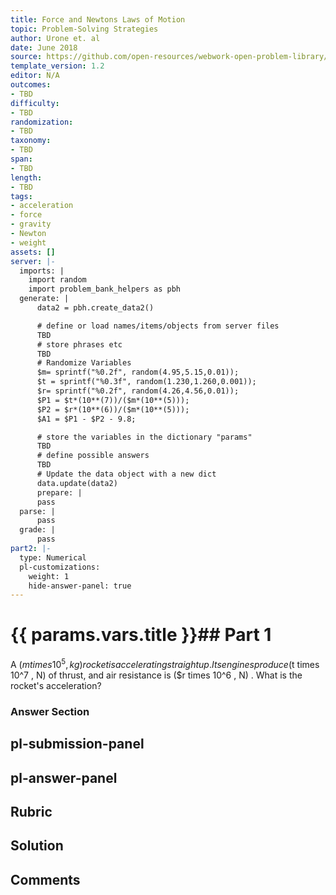 ```yaml
---
title: Force and Newtons Laws of Motion
topic: Problem-Solving Strategies
author: Urone et. al
date: June 2018
source: https://github.com/open-resources/webwork-open-problem-library/tree/master/Contrib/BrockPhysics/College_Physics_Urone/4.Dynamics_Force_and_Newtons_Laws_of_Motion/Problem_Solving_Strategies/NU_U17-04-06-001.pg
template_version: 1.2
editor: N/A
outcomes:
- TBD
difficulty:
- TBD
randomization:
- TBD
taxonomy:
- TBD
span:
- TBD
length:
- TBD
tags:
- acceleration
- force
- gravity
- Newton
- weight
assets: []
server: |-
  imports: |
    import random
    import problem_bank_helpers as pbh
  generate: |
      data2 = pbh.create_data2()

      # define or load names/items/objects from server files
      TBD
      # store phrases etc
      TBD
      # Randomize Variables
      $m= sprintf("%0.2f", random(4.95,5.15,0.01));
      $t = sprintf("%0.3f", random(1.230,1.260,0.001));
      $r= sprintf("%0.2f", random(4.26,4.56,0.01));
      $P1 = $t*(10**(7))/($m*(10**(5)));
      $P2 = $r*(10**(6))/($m*(10**(5)));
      $A1 = $P1 - $P2 - 9.8;

      # store the variables in the dictionary "params"
      TBD
      # define possible answers
      TBD
      # Update the data object with a new dict
      data.update(data2)
      prepare: |
      pass
  parse: |
      pass
  grade: |
      pass
part2: |-
  type: Numerical
  pl-customizations:
    weight: 1
    hide-answer-panel: true
---
```


# {{ params.vars.title }}## Part 1 
A ($m times 10^5 , kg) rocket is accelerating straight up. Its engines produce ($t  times 10^7 , N) of thrust, and air resistance is ($r times 10^6 , N) . What is the rocket's acceleration? 


### Answer Section 


## pl-submission-panel 


## pl-answer-panel 


## Rubric 


## Solution 


## Comments 


